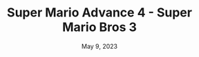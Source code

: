 ---
layout: gba
title: "Super Mario Advance 4 - Super Mario Bros 3"
categories:
 - approved
 - gba
 - universal
 - safe
tags:
- mario
- mario
date: May 9, 2023
permalink: /games/mario-advance-4-mario-3/play/details
publisher: Nintendo
edition: us
redirect_from:
 - /games/mario-advance-4-mario-3/au/play/details
 - /games/mario-advance-4-mario-3/us/play/details
gid: mario-advance-4-mario-3
---